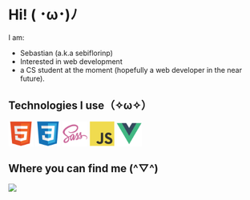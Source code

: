 # Hi! ( ･ω･)ﾉ
I am:
- Sebastian (a.k.a sebiflorinp)
- Interested in web development
- a CS student at the moment (hopefully a web developer in the near future).
## Technologies I use（✧ω✧）


<img src="https://github.com/devicons/devicon/blob/master/icons/html5/html5-original.svg" width="50" />  <img src="https://github.com/devicons/devicon/blob/master/icons/css3/css3-original.svg" width="50" /> <img src="https://github.com/devicons/devicon/blob/master/icons/sass/sass-original.svg" width="50" /> <img src="https://github.com/devicons/devicon/blob/master/icons/javascript/javascript-original.svg" width="50" /> <img src="https://github.com/devicons/devicon/blob/master/icons/vuejs/vuejs-original.svg" width="50" />

## Where you can find me (^▽^)

![](https://dcbadge.vercel.app/api/shield/548606155317051405?style=flat-square&compact=true)
<!---
sebiflorinp/sebiflorinp is a ✨ special ✨ repository because its `README.md` (this file) appears on your GitHub profile.
You can click the Preview link to take a look at your changes.
--->
